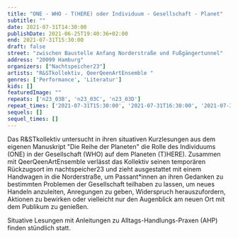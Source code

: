 ```yaml
---
title: "ONE - WHO - T(HERE) oder Individuum - Gesellschaft - Planet"
subtitle: ""
date: 2021-07-31T14:30:00
publishDate: 2021-06-25T19:40:36+02:00
end: 2021-07-31T15:30:00
draft: false
street: "zwischen Baustelle Anfang Norderstraße und Fußgängertunnel"
address: "20099 Hamburg"
organizers: ["Nachtspeicher23"]
artists: "R&STkollektiv, QeerQeenArtEnsemble "
genres: ['Performance', 'Literatur']
kids: []
featuredImage: ""
repeats: ['n23_03B', 'n23_03C', 'n23_03D']
repeat_times: ['2021-07-31T15:30:00', '2021-07-31T16:30:00', '2021-07-31T17:30:00']
sequels: []
sequel_times: []
---
```


Das R&STkollektiv untersucht in ihren situativen Kurzlesungen aus dem eigenen Manuskript "Die Reihe der Planeten" die Rolle des Individuums (ONE) in der Gesellschaft (WHO) auf dem Planeten (T)HERE). Zusammen mit QeerQeenArtEnsemble verlässt das Kollektiv seinen temporären Rückzugsort im nachtspeicher23 und zieht ausgestattet mit einem Handwagen in die Norderstraße, um Passant\*innen an ihren Gedanken zu bestimmten Problemen der Gesellschaft teilhaben zu lassen, um neues Handeln anzuleiten, Anregungen zu geben, Widerspruch herauszufordern, Aktionen zu bewirken oder vielleicht nur den Augenblick am neuen Ort mit dem Publikum zu genießen. 

Situative Lesungen mit Anleitungen zu Alltags-Handlungs-Praxen (AHP) finden stündlich statt.



